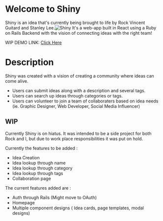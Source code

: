 # Welcome to Shiny

Shiny is an idea that's currently being brought to life by Rock Vincent Guitard and Stanley Lee.![Shiny](https://i.imgur.com/pdfzbKf.png)
It's a web-app built in React using a Ruby on Rails Backend with the vision of connecting ideas with the right team!

WIP DEMO LINK: [Click Here](https://shiny-collab.netlify.app/)

# Description


Shiny was created with a vision of creating a community where ideas can come alive. 

 - Users can submit ideas along with a description and several tags. 
 - Users can search up ideas through categories or tags. 
 - Users can volunteer to join a team of collaboraters based on idea needs (ie. Graphic Designer, Web Developer, Social Media Influencer)
 


## WIP
Currently Shiny is on hiatus. It was intended to be a side project for both Rock and I, but due to work place responsibilities it was put on hold.

Currently the features to be added :
- Idea Creation 
- Idea lookup through name
- Idea lookup through category
- Idea lookup through tags
- Collaboration page 

The current features added are :
- Auth through Rails (Might move to OAuth)
- Homepage 
- Multiple component designs ( Idea cards, page templates, modal designs)

